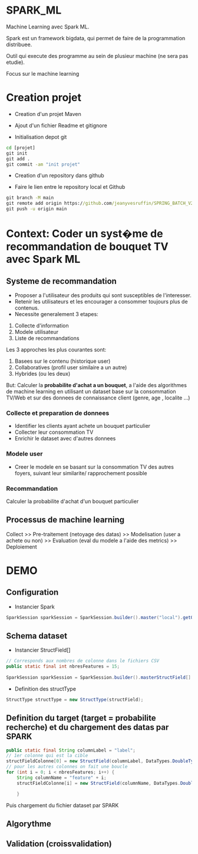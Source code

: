 # SPARK_ML
Machine Learning avec Spark ML.

Spark est un framework bigdata, qui permet de faire de la programmation distribuee.

Outil qui execute des programme au sein de plusieur machine (ne sera pas etudie).

Focus sur le machine learning

# Creation projet

* Creation d'un projet Maven

* Ajout d'un fichier Readme et gitignore

* Initialisation depot git

```cmd
cd [projet]
git init
git add .
git commit -am "init projet"
```

* Creation d'un repository dans github

* Faire le lien entre le repository local et Github

```cmd
git branch -M main
git remote add origin https://github.com/jeanyvesruffin/SPRING_BATCH_V2.git
git push -u origin main
```

# Context: Coder un syst�me de recommandation de bouquet TV avec Spark ML

## Systeme de recommandation

* Proposer a l'utilisateur des produits qui sont susceptibles de l'interesser.
* Retenir les utilisateurs et les encourager a consommer toujours plus de contenus.
* Necessite generalement 3 etapes:

1. Collecte d'information
2. Modele utilisateur
3. Liste de recommandations

Les 3 approches les plus courantes sont:

1. Basees sur le contenu (historique user)
2. Collaboratives (profil user similaire a un autre)
3. Hybrides (ou les deux)

But: Calculer la **probabilite d'achat a un bouquet**, a l'aide des algorithmes de machine learning en utilisant un dataset base sur la consommation TV/Web et sur des donnees de connaissance client (genre, age , localite ...)

### Collecte et preparation de donnees

* Identifier les clients ayant achete un bouquet particulier
* Collecter leur consommation TV
* Enrichir le dataset avec d'autres donnees

### Modele user

* Creer le modele en se basant sur la consommation TV des autres foyers, suivant leur similarite/ rapprochement possible

### Recommandation

Calculer la probabilite d'achat d'un bouquet particulier

## Processus de machine learning

Collect >> Pre-traitement (netoyage des datas) >> Modelisation (user a achete ou non) >> Evaluation (eval du modele a l'aide des metrics) >> Deploiement

# DEMO

## Configuration

* Instancier Spark

```java
SparkSession sparkSession = SparkSession.builder().master("local").getOrCreate();
```

## Schema dataset

* Instancier StructField[]

```java
// Corresponds aux nombres de colonne dans le fichiers CSV
public static final int nbresFeatures = 15;
	
SparkSession sparkSession = SparkSession.builder().masterStructField[] structField = new StructField[nbresFeatures];
```

* Definition des structType

```java
StructType structType = new StructType(structField);
```

## Definition du target (target = probabilite recherche) et du chargement des datas par SPARK

```java
public static final String columnLabel = "label";
// 1er colonne qui est la cible
structFieldColonne[0] = new StructField(columnLabel, DataTypes.DoubleType, false, Metadata.empty());
// pour les autres colonnes on fait une boucle
for (int i = 0; i < nbresFeatures; i++) {
	String columnName = "feature" + i;
	structFieldColonne[i] = new StructField(columnName, DataTypes.DoubleType, false, Metadata.empty());

	}
```

Puis chargement du fichier dataset par SPARK




## Algorythme

## Validation (croissvalidation)







